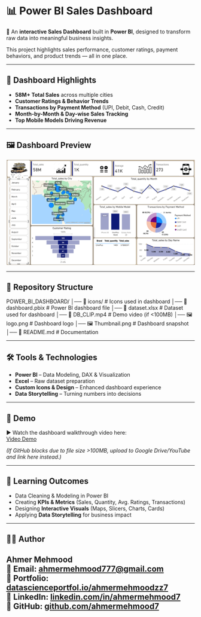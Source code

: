 # 📊 Power BI Sales Dashboard

🚀 An **interactive Sales Dashboard** built in **Power BI**, designed to transform raw data into meaningful business insights.  

This project highlights sales performance, customer ratings, payment behaviors, and product trends — all in one place.  

---

## 📌 Dashboard Highlights
- **58M+ Total Sales** across multiple cities  
- **Customer Ratings & Behavior Trends**  
- **Transactions by Payment Method** (UPI, Debit, Cash, Credit)  
- **Month-by-Month & Day-wise Sales Tracking**  
- **Top Mobile Models Driving Revenue**  

---

## 🖼️ Dashboard Preview
![Dashboard Preview](Thumbnail.png)

---

## 📂 Repository Structure
POWER_BI_DASHBOARD/
│── 📁 icons/ # Icons used in dashboard
│── 📄 dashboard.pbix # Power BI dashboard file
│── 📄 dataset.xlsx # Dataset used for dashboard
│── 🎥 DB_CLIP.mp4 # Demo video (if <100MB)
│── 🖼️ logo.png # Dashboard logo
│── 🖼️ Thumbnail.png # Dashboard snapshot
│── 📄 README.md # Documentation


---

## 🛠️ Tools & Technologies
- **Power BI** – Data Modeling, DAX & Visualization  
- **Excel** – Raw dataset preparation  
- **Custom Icons & Design** – Enhanced dashboard experience  
- **Data Storytelling** – Turning numbers into decisions  

---

## 🎥 Demo
▶️ Watch the dashboard walkthrough video here:  
[Video Demo](DB_CLIP.mp4)  

*(If GitHub blocks due to file size >100MB, upload to Google Drive/YouTube and link here instead.)*  

---

## 🚀 Learning Outcomes
- Data Cleaning & Modeling in Power BI  
- Creating **KPIs & Metrics** (Sales, Quantity, Avg. Ratings, Transactions)  
- Designing **Interactive Visuals** (Maps, Slicers, Charts, Cards)  
- Applying **Data Storytelling** for business impact  

---

## 👨‍💻 Author
**Ahmer Mehmood**  
📧 Email: [ahmermehmood777@gmail.com](mailto:ahmermehmood777@gmail.com)  
💼 Portfolio: [datascienceportfol.io/ahmermehmoodzz7](https://datascienceportfol.io/ahmermehmoodzz7)  
🔗 LinkedIn: [linkedin.com/in/ahmermehmood7](https://www.linkedin.com/in/ahmermehmood7)  
📂 GitHub: [github.com/ahmermehmood7](https://github.com/ahmermehmood7)  
---

